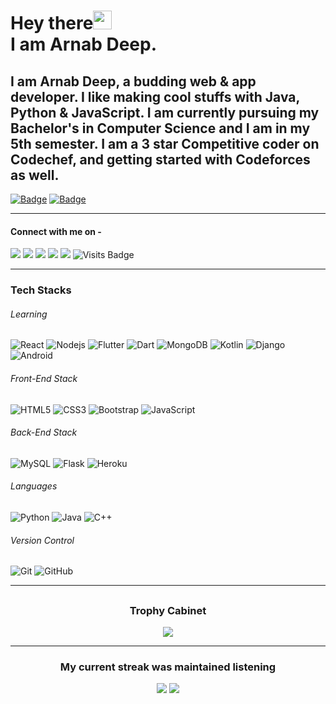 # Hey there<img src="https://raw.githubusercontent.com/arnoob16/arnoob16/master/wave.gif" width="30px"><br>I am Arnab Deep.

## I am Arnab Deep, a budding web & app developer. I like making cool stuffs with Java, Python & JavaScript. I am currently pursuing my Bachelor's in Computer Science and I am in my 5th semester. I am a 3 star Competitive coder on Codechef, and getting started with Codeforces as well.

[![Badge](https://cp-logo.vercel.app/codechef/ad2102)](https://www.codechef.com/users/ad2102)
[![Badge](https://cp-logo.vercel.app/codeforces/arnoob16)](https://codeforces.com/profile/arnoob16)

---

#### Connect with me on - 
[<img src="https://img.shields.io/badge/linkedin-%230077B5.svg?&style=for-the-badge&logo=linkedin&logoColor=white"/>](https://www.linkedin.com/in/arnabdeep/) 
[<img src = "https://img.shields.io/badge/instagram-%23E4405F.svg?&style=for-the-badge&logo=instagram&logoColor=white">](https://www.instagram.com/async_arnab.js/)
[<img src ="https://img.shields.io/badge/Email-Here-%23E4405F.svg?&style=for-the-badge&logo=&logoColor=white%22">](mailto:contact.arnab16@gmail.com)
[<img src ="https://img.shields.io/badge/Download-Resume-AA00FF.svg?&style=for-the-badge&logo=docusign&logoColor=white%22">](https://arnab16.tech/Assets/images/pics/Arnab_Deep's_Resume.pdf)
[<img src ="https://img.shields.io/badge/Website-AD-%231877F2.svg?&style=for-the-badge&logo=&logoColor=white%22">](https://arnab16.tech)  ![Visits Badge](https://badges.pufler.dev/visits/arnoob16/arnoob16?style=for-the-badge)

---

### Tech Stacks

###### Learning
![React](https://img.shields.io/badge/React-%231DA1F2.svg?&style=for-the-badge&logo=React&logoColor=black&color=61DAFB)
![Nodejs](https://img.shields.io/badge/-Nodejs-339933?&style=for-the-badge&logo=Node.js&logoColor=white)
![Flutter](https://img.shields.io/badge/Flutter-02569B?style=for-the-badge&logo=flutter)
![Dart](https://img.shields.io/badge/Dart-0175C2?style=for-the-badge&logo=dart&logoColor=white)
![MongoDB](https://img.shields.io/badge/MongoDB-47A248?style=for-the-badge&logo=mongodb&logoColor=white)
![Kotlin](https://img.shields.io/badge/Kotlin-0095D5?style=for-the-badge&logo=kotlin&logoColor=white)
![Django](https://img.shields.io/badge/Django-092E20?style=for-the-badge&logo=django&logoColor=white)
![Android](https://img.shields.io/badge/Android-3DDC84?style=for-the-badge&logo=android&logoColor=white)

###### Front-End Stack
![HTML5](https://img.shields.io/badge/-HTML5-E34F26?style=for-the-badge&logo=html5&logoColor=white)
![CSS3](https://img.shields.io/badge/-CSS3-1572B6?style=for-the-badge&logo=css3)
![Bootstrap](https://img.shields.io/badge/-Bootstrap-7952B3?style=for-the-badge&logo=bootstrap&logoColor=white)
![JavaScript](https://img.shields.io/badge/-JavaScript-F7DF1E?style=for-the-badge&logo=javascript&logoColor=black)

###### Back-End Stack
![MySQL](https://img.shields.io/badge/-MySQL-4479A1?style=for-the-badge&logo=mysql&logoColor=white)
![Flask](https://img.shields.io/badge/Flask-black?style=for-the-badge&logo=flask)
![Heroku](https://img.shields.io/badge/Heroku-430098?style=for-the-badge&logo=heroku)

###### Languages
![Python](https://img.shields.io/badge/-Python-3776AB?style=for-the-badge&logo=Python&logoColor=white)
![Java](https://img.shields.io/badge/Java-007396?style=for-the-badge&logo=java)
![C++](https://img.shields.io/badge/C++-00599C?style=for-the-badge&logo=c)

###### Version Control
![Git](https://img.shields.io/badge/-Git-F05032?style=for-the-badge&logo=git&logoColor=white)
![GitHub](https://img.shields.io/badge/-GitHub-181717?style=for-the-badge&logo=github)

---

## <h3 align=center> Trophy Cabinet </h3>

<p align=center>
<img align=center src="https://github-profile-trophy.vercel.app/?username=arnoob16&theme=monokai&row=2&column=3&margin-w=8&margin-h=8">
</p>

---

### <h3 align=center>My current streak was maintained listening</h3> 
<p align=center>
<img src="https://github-readme-streak-stats.herokuapp.com/?user=arnoob16"/>
<img src="https://spotify-github-profile.vercel.app/api/view?uid=ebsz92hxatdvrdbskmjasbzzo&cover_image=false">
</p>
